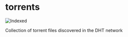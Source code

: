 torrents 
========
![Indexed](https://img.shields.io/badge/indexed-215830-blue)

Collection of torrent files discovered in the DHT network
